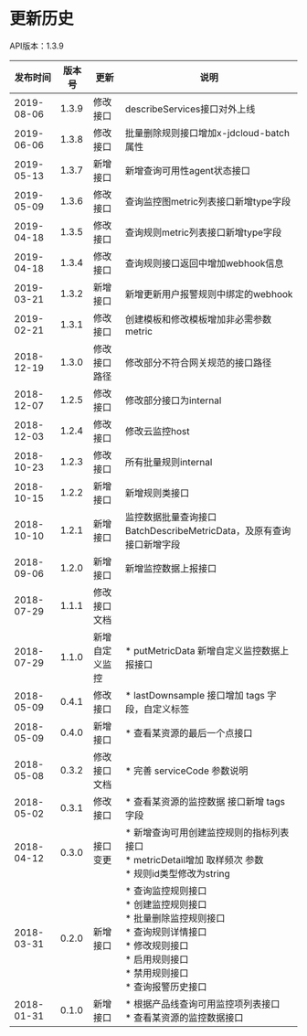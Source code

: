 # 更新历史 #
API版本：1.3.9

|发布时间|版本号|更新|说明|
|---|---|---|---|
|2019-08-06|1.3.9|修改接口|describeServices接口对外上线|
|2019-06-06|1.3.8|修改接口|批量删除规则接口增加x-jdcloud-batch属性|
|2019-05-13|1.3.7|新增接口|新增查询可用性agent状态接口|
|2019-05-09|1.3.6|修改接口|查询监控图metric列表接口新增type字段|
|2019-04-18|1.3.5|修改接口|查询规则metric列表接口新增type字段|
|2019-04-18|1.3.4|修改接口|查询规则接口返回中增加webhook信息|
|2019-03-21|1.3.2|新增接口|新增更新用户报警规则中绑定的webhook|
|2019-02-21|1.3.1|修改接口|创建模板和修改模板增加非必需参数metric|
|2018-12-19|1.3.0 |修改接口路径|修改部分不符合网关规范的接口路径|
|2018-12-07|1.2.5 |修改接口|修改部分接口为internal |
|2018-12-03|1.2.4 |修改接口|修改云监控host |
|2018-10-23|1.2.3 |修改接口|所有批量规则internal|
|2018-10-15|1.2.2 |新增接口|新增规则类接口|
|2018-10-10|1.2.1 |新增接口|监控数据批量查询接口BatchDescribeMetricData，及原有查询接口新增字段|
|2018-09-06|1.2.0 |新增接口|新增监控数据上报接口|
|2018-07-29|1.1.1 |修改接口文档||
|2018-07-29|1.1.0|新增自定义监控|* putMetricData 新增自定义监控数据上报接口|
|2018-05-09|0.4.1|修改接口|* lastDownsample 接口增加 tags 字段，自定义标签|
|2018-05-09|0.4.0|新增接口|* 查看某资源的最后一个点接口|
|2018-05-08|0.3.2|修改接口文档|* 完善 serviceCode 参数说明|
|2018-05-02|0.3.1|修改接口|* 查看某资源的监控数据 接口新增 tags 字段|
|2018-04-12|0.3.0|接口变更|* 新增查询可用创建监控规则的指标列表接口<br>* metricDetail增加 取样频次 参数<br>* 规则id类型修改为string|
|2018-03-31| 0.2.0|新增接口|* 查询监控规则接口<br>* 创建监控规则接口<br>* 批量删除监控规则接口<br>* 查询规则详情接口<br>* 修改规则接口<br>* 启用规则接口<br>* 禁用规则接口<br>* 查询报警历史接口|
|2018-01-31|0.1.0|新增接口|    * 根据产品线查询可用监控项列表接口<br>* 查看某资源的监控数据接口|
